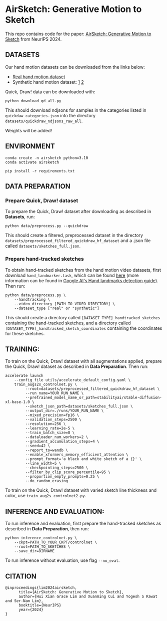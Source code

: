 # AirSketch: Generative Motion to Sketch

This repo contains code for the paper: [AirSketch: Generative Motion to Sketch](https://arxiv.org/abs/2407.08906) from NeurIPS 2024. 

## DATASETS   
Our hand motion datasets can be downloaded from the links below:  
- [Real hand motion dataset](https://drive.google.com/drive/folders/1VPZqrhUB2zJJ4Tp20DgtM2gwp2pBzqz1?usp=sharing)  
- Synthetic hand motion dataset: [1](https://zenodo.org/records/14286297) [2](https://zenodo.org/records/14284049)

Quick, Draw! data can be downloaded with:  
```
python download_qd_all.py
```
This should download ndjsons for samples in the categories listed in `quickdaw_categories.json` into the directory `datasets/quickdraw_ndjsons_raw_all`.

Weights will be added!

## ENVIRONMENT
```
conda create -n airsketch python=3.10
conda activate airsketch

pip install -r requirements.txt
```

## DATA PREPARATION 
### Prepare Quick, Draw! dataset

To prepare the Quick, Draw! dataset after downloading as described in **Datasets**, run: 
```
python data/preprocess.py --quickdraw
```
This should create a filtered, preprocessed dataset in the directory `datasets/preprocessed_filtered_quickdraw_hf_dataset` and a .json file called `datasets/sketches_full.json`.

### Prepare hand-tracked sketches 

To obtain hand-tracked sketches from the hand motion video datasets, first download `hand_landmarker.task`, which can be found [here](https://storage.googleapis.com/mediapipe-models/hand_landmarker/hand_landmarker/float16/latest/hand_landmarker.task) (more information can be found in [Google AI's 
Hand landmarks detection guide](https://ai.google.dev/edge/mediapipe/solutions/vision/hand_landmarker/index#models)). Then run:
```
python data/preprocess.py \
    --handtracking \
    --video_directory [PATH TO VIDEO DIRECTORY] \
    --dataset_type ["real" or "synthetic"]
```
This should create a directory called `[DATASET_TYPE]_handtracked_sketches` containing the hand-tracked sketches, and a directory called `[DATASET_TYPE]_handtracked_sketch_coordinates` containing the coordinates for these sketches.

## TRAINING:  
To train on the Quick, Draw! dataset with all augmentations applied, prepare the Quick, Draw! dataset as described in **Data Preparation**. Then run:
```
accelerate launch 
    --config_file utils/accelerate_default_config.yaml \
    train_augs2s_controlnet.py \
         --root=datasets/preprocessed_filtered_quickdraw_hf_dataset \
         --run_name=YOUR_RUN_NAME \
         --pretrained_model_name_or_path=stabilityai/stable-diffusion-xl-base-1.0 \
         --sketch_json_path=datasets/sketches_full.json \
         --output_dir=./runs/YOUR_RUN_NAME \
         --mixed_precision=fp16 \
         --validation_steps=2500 \
         --resolution=256 \
         --learning_rate=2e-5 \
         --train_batch_size=8 \
         --dataloader_num_workers=2 \
         --gradient_accumulation_steps=4 \
         --seed=42 \
         --report_to=wandb \
         --enable_xformers_memory_efficient_attention \
         --prompt_format='a black and white sketch of a {}' \
         --line_width=5 \
         --checkpointing_steps=2500 \
         --filter_by_clip_score_percentile=95 \
         --proportion_empty_prompts=0.25 \
         --do_random_erasing
```

To train on the Quick, Draw! dataset with varied sketch line thickness and color, use `train_aug2s_controlnet2.py`.

## INFERENCE AND EVALUATION:  
To run inference and evaluation, first prepare the hand-tracked sketches as described in **Data Preparation**, then run:
```
python inference_controlnet.py \
    --ckpt=PATH_TO_YOUR_CKPT/controlnet \
    --root=PATH_TO_SKETCHES \
    --save_dir=DIRNAME
```
To run inference without evaluation, use flag `--no_eval`.

## CITATION
```
@inproceedings{lim2024airsketch,
      title={AirSketch: Generative Motion to Sketch}, 
      author={Hui Xian Grace Lim and Xuanming Cui and Yogesh S Rawat and Ser-Nam Lim},
      booktitle={NeurIPS}
      year={2024}
}
```
